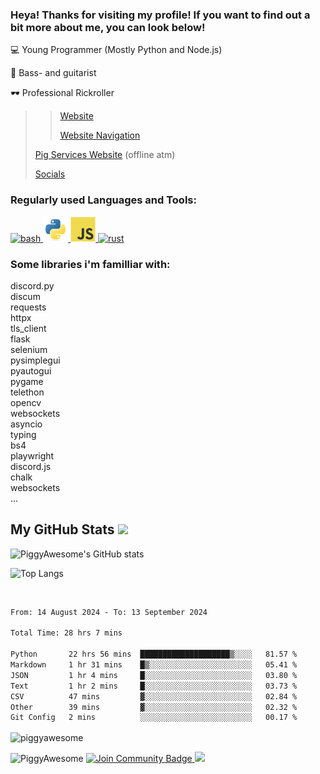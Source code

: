 <h3 align="left"> Heya! Thanks for visiting my profile! If you want to find out a bit more about me, you can look below! </h3>


💻 Young Programmer (Mostly Python and Node.js)

🎸 Bass- and guitarist 

🕶  Professional Rickroller 

>> [Website](http://piggyawesome.com)
>>
>> [Website Navigation](http://piggyawesome.com/navigation.html)
>
> [Pig Services Website](http://pigservices.piggyawesome.com) (offline atm)
>
> [Socials](https://linktr.ee/PiggyAwesome)

<h3 align="left">Regularly used Languages and Tools:</h3>
<p align="left"> 
    <a href="https://www.gnu.org/software/bash/" target="_blank"> 
        <img src="https://www.vectorlogo.zone/logos/gnu_bash/gnu_bash-icon.svg" alt="bash" width="40" height="40"/> 
    </a> 
<!--     <a href="https://www.cprogramming.com/" target="_blank"> 
        <img src="https://raw.githubusercontent.com/devicons/devicon/master/icons/c/c-original.svg" alt="c" width="40" height="40"/> 
    </a> -->
    <a href="https://www.python.org" target="_blank"> 
        <img src="https://raw.githubusercontent.com/devicons/devicon/master/icons/python/python-original.svg" alt="python" width="40" height="40"/> 
    </a>
    <a href="https://developer.mozilla.org/en-US/docs/Web/JavaScript" target="_blank"> 
        <img src="https://raw.githubusercontent.com/devicons/devicon/master/icons/javascript/javascript-original.svg" alt="javascript" width="40" height="40"/> 
    </a> 
<!--     <a href="https://nodejs.org" target="_blank"> 
        <img src="https://raw.githubusercontent.com/devicons/devicon/master/icons/nodejs/nodejs-original-wordmark.svg" alt="nodejs" width="40" height="40"/> 
    </a>  -->
    <a href="https://www.rust-lang.org" target="_blank"> 
        <img src="https://upload.wikimedia.org/wikipedia/commons/thumb/2/20/Rustacean-orig-noshadow.svg/220px-Rustacean-orig-noshadow.svg.png" alt="rust" width="50" height="40"/> 
    </a> 
</p>

<h3 align="left">Some libraries i'm familliar with:</h3>
discord.py<br>
discum<br>
requests<br>
httpx<br>
tls_client<br>
flask<br>
selenium<br>
pysimplegui<br>
pyautogui<br>
pygame<br>
telethon<br>
opencv<br>
websockets<br>
asyncio<br>
typing<br>
bs4<br>
playwright<br>
discord.js<br>
chalk<br>
websockets<br>
...<br>

<h2> My GitHub Stats <img src='https://media1.giphy.com/media/du3J3cXyzhj75IOgvA/giphy.gif?cid=ecf05e47x2g034i9pzwtzzsd3xgg2w9nr94t4tflbbgo3008&rid=giphy.gif' width='32px'> </h2>
  

<!-- Github Stats -->
![PiggyAwesome's GitHub stats](https://github-readme-stats.vercel.app/api?username=PiggyAwesome&show_icons=true&theme=default)

<!-- ![Metrics](https://metrics.lecoq.io/PiggyAwesome?template=terminal&base.header=0&base.activity=0&base.repositories=0&base.metadata=0&languages=1&languages.limit=8&languages.colors=github&languages.threshold=0%25&config.timezone=America%2FToronto) -->

<!-- Most used languages -->
![Top Langs](https://github-readme-stats.vercel.app/api/top-langs/?username=PiggyAwesome&layout=compact)

<p align="right"><img src="https://media.tenor.com/images/52c80bffe2f2675700e4397d25071ae3/tenor.gif" width="25" height="13"/></p>

<!--START_SECTION:waka-->

```txt
From: 14 August 2024 - To: 13 September 2024

Total Time: 28 hrs 7 mins

Python       22 hrs 56 mins  ████████████████████▒░░░░   81.57 %
Markdown     1 hr 31 mins    █▒░░░░░░░░░░░░░░░░░░░░░░░   05.41 %
JSON         1 hr 4 mins     █░░░░░░░░░░░░░░░░░░░░░░░░   03.80 %
Text         1 hr 2 mins     █░░░░░░░░░░░░░░░░░░░░░░░░   03.73 %
CSV          47 mins         ▓░░░░░░░░░░░░░░░░░░░░░░░░   02.84 %
Other        39 mins         ▓░░░░░░░░░░░░░░░░░░░░░░░░   02.32 %
Git Config   2 mins          ░░░░░░░░░░░░░░░░░░░░░░░░░   00.17 %
```

<!--END_SECTION:waka-->

<p>
    <img align="center" src="https://github-readme-streak-stats.herokuapp.com/?user=piggyawesome&" alt="piggyawesome" />
</p>

<p align="left"> 
    <img src="https://komarev.com/ghpvc/?username=PiggyAwesome&label=Profile%20views&color=0e75b6&style=flat" alt="PiggyAwesome" /> 
    <a href="https://discord.gg/BJv2TDVEQH">
        <img src="https://img.shields.io/discord/733027681184251937.svg?style=flat&label=Join%20Community&color=7289DA" alt="Join Community Badge"/>
    </a> 
    <a href="https://twitter.com/piggyawesome1">
        <img src="https://img.shields.io/twitter/follow/PiggyAwesome1.svg?style=social" /> 
    </a>
<br>

<!-- Removed because no longer funny enough ): also wanted to make space 
  <h3> Here is a funny joke for you! </h3>
  ![Jokes Card](https://readme-jokes.vercel.app/api?theme=default) 
-->
